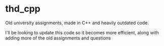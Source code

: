 # thd_cpp
Old university assignments, made in C++ and heavily outdated code.

I'll be looking to update this code so it becomes more efficient, along with adding more of the old assignments and questions

